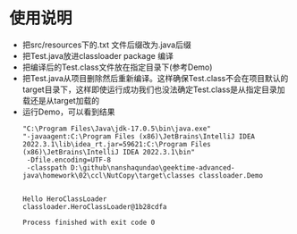 # 使用说明
 - 把src/resources下的.txt 文件后缀改为.java后缀
 - 把Test.java放进classloader package 编译
 - 把编译后的Test.class文件放在指定目录下(参考Demo)
 - 把Test.java从项目删除然后重新编译。这样确保Test.class不会在项目默认的target目录下，这样即使运行成功我们也没法确定Test.class是从指定目录加载还是从target加载的
 - 运行Demo，可以看到结果
   ```
   "C:\Program Files\Java\jdk-17.0.5\bin\java.exe" 
   "-javaagent:C:\Program Files (x86)\JetBrains\IntelliJ IDEA 2022.3.1\lib\idea_rt.jar=59621:C:\Program Files (x86)\JetBrains\IntelliJ IDEA 2022.3.1\bin"
    -Dfile.encoding=UTF-8
    -classpath D:\github\nanshaqundao\geektime-advanced-java\homework\02\ccl\NutCopy\target\classes classloader.Demo
   
   
   Hello HeroClassLoader
   classloader.HeroClassLoader@1b28cdfa
   
   Process finished with exit code 0
   ```